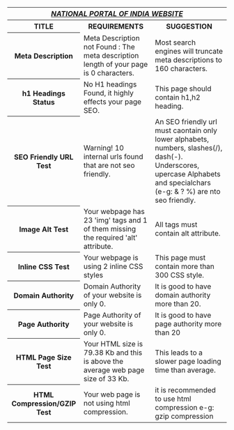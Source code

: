 <html>
<table>
<th colspan="4"><b><u><i>NATIONAL PORTAL OF INDIA WEBSITE</i></u></b></th>
<tr>
<th>TITLE</th><th>REQUIREMENTS</th><th>SUGGESTION</th>
</tr>
<tr>
<th>Meta Description</th>
<td>Meta Description not Found : The meta description length of your page is 0 characters.</td> 
<td>Most search engines will truncate meta descriptions to 160 characters.</td>
</tr>
<tr>
<th>h1 Headings Status</th>
<td>No H1 headings Found, it highly effects your page SEO.</td>
<td>This page should contain h1,h2 heading.</td>
</tr>
<tr>
<th>SEO Friendly URL Test	</th>
<td>Warning! 10 internal urls found that are not seo friendly.</td>
<td>An SEO friendly url must caontain only lower alphabets, numbers, slashes(/), dash(-). Underscores, upercase Alphabets and specialchars (e-g: & ? %) are nto seo friendly.</td>
</tr>
<tr>
<th>Image Alt Test</th>
<td>Your webpage has 23 'img' tags and 1 of them missing the required 'alt' attribute.</td>
<td>All tags must contain alt attribute.</td>
</tr>
<tr>
<th>Inline CSS Test</th>
<td>Your webpage is using 2 inline CSS styles</td>
<td>This page must contain more than 300 CSS style.</td>
</tr>
<tr>
<th>Domain Authority</th>
<td> Domain Authority of your website is only 0. </td>
<td>It is good to have domain authority more than 20.</td>
</tr>
<tr>
<th>Page Authority</th>
<td> Page Authority of your website is only 0.</td>
<td>It is good to have page authority more than 20</td>
</tr>
<tr>
<th>HTML Page Size Test</th>
<td>Your HTML size is 79.38 Kb and this is above the average web page size of 33 Kb. </td>
<td>This leads to a slower page loading time than average.</td>
<tr>
<th>HTML Compression/GZIP Test</th>
<td>Your web page is not using html compression.</td>
<td> it is recommended to use html compression e-g: gzip compression</td>
</tr>
</table>
</html>
